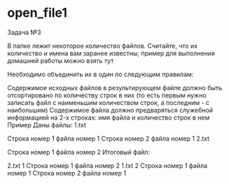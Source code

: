 # open_file1
Задача №3

В папке лежит некоторое количество файлов. Считайте, что их количество и имена вам заранее известны, пример для выполнения домашней работы можно взять тут

Необходимо объединить их в один по следующим правилам:

Содержимое исходных файлов в результирующем файле должно быть отсортировано по количеству строк в них (то есть первым нужно записать файл с наименьшим количеством строк, а последним - с наибольшим) Содержимое файла должно предваряться служебной информацией на 2-х строках: имя файла и количество строк в нем Пример Даны файлы: 1.txt

Строка номер 1 файла номер 1 Строка номер 2 файла номер 1 2.txt

Строка номер 1 файла номер 2 Итоговый файл:

2.txt 1 Строка номер 1 файла номер 2 1.txt 2 Строка номер 1 файла номер 1 Строка номер 2 файла номер 1
